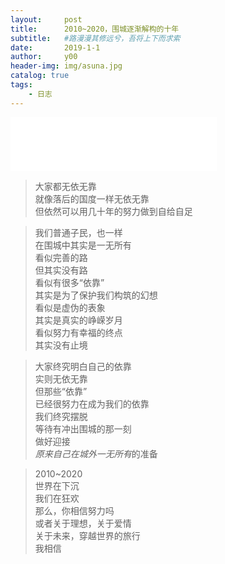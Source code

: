 ```yaml
---
layout:     post
title:      2010~2020，围城逐渐解构的十年
subtitle:   #路漫漫其修远兮，吾将上下而求索
date:       2019-1-1
author:     y00
header-img: img/asuna.jpg
catalog: true
tags:
    - 日志 
---
```



<iframe
  frameborder="no"
  border="0"
  marginwidth="0"
  marginheight="0"
  width="330"
  height="86"
  src="//music.163.com/outchain/player?type=2&id=675470&auto=0&height=66"
></iframe>


>大家都无依无靠  
就像落后的国度一样无依无靠  
但依然可以用几十年的努力做到自给自足  

>我们普通子民，也一样  
在围城中其实是一无所有  
看似完善的路  
但其实没有路  
看似有很多“依靠”  
其实是为了保护我们构筑的幻想  
看似是虚伪的表象  
其实是真实的峥嵘岁月  
看似努力有幸福的终点  
其实没有止境  

>大家终究明白自己的依靠  
实则无依无靠  
但那些“依靠”  
已经很努力在成为我们的依靠  
我们终究摆脱  
等待有冲出围城的那一刻  
做好迎接  
*原来自己在城外一无所有*的准备  

>2010~2020  
世界在下沉  
我们在狂欢  
那么，你相信努力吗  
或者关于理想，关于爱情  
关于未来，穿越世界的旅行  
我相信  
